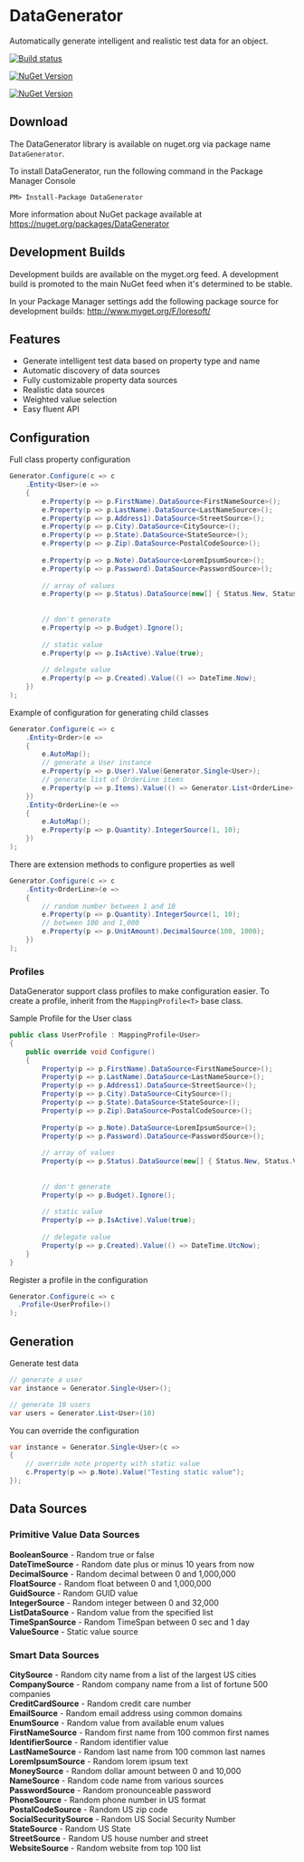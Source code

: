 # DataGenerator

Automatically generate intelligent and realistic test data for an object.

[![Build status](https://ci.appveyor.com/api/projects/status/toygpxy8o3u2b9ah?svg=true)](https://ci.appveyor.com/project/LoreSoft/DataGenerator)

[![NuGet Version](https://img.shields.io/nuget/v/DataGenerator.svg?style=flat-square)](https://www.nuget.org/packages/DataGenerator/)

[![NuGet Version](https://img.shields.io/nuget/dt/DataGenerator.svg?style=flat-square)](https://www.nuget.org/packages/DataGenerator/)

## Download

The DataGenerator library is available on nuget.org via package name `DataGenerator`.

To install DataGenerator, run the following command in the Package Manager Console

    PM> Install-Package DataGenerator

More information about NuGet package available at
<https://nuget.org/packages/DataGenerator>

## Development Builds


Development builds are available on the myget.org feed.  A development build is promoted to the main NuGet feed when it's determined to be stable.

In your Package Manager settings add the following package source for development builds:
<http://www.myget.org/F/loresoft/>

## Features

- Generate intelligent test data based on property type and name
- Automatic discovery of data sources
- Fully customizable property data sources
- Realistic data sources
- Weighted value selection
- Easy fluent API


## Configuration

Full class property configuration

```csharp
Generator.Configure(c => c
    .Entity<User>(e =>
    {
        e.Property(p => p.FirstName).DataSource<FirstNameSource>();
        e.Property(p => p.LastName).DataSource<LastNameSource>();
        e.Property(p => p.Address1).DataSource<StreetSource>();
        e.Property(p => p.City).DataSource<CitySource>();
        e.Property(p => p.State).DataSource<StateSource>();
        e.Property(p => p.Zip).DataSource<PostalCodeSource>();
        
        e.Property(p => p.Note).DataSource<LoremIpsumSource>();
        e.Property(p => p.Password).DataSource<PasswordSource>();
        
        // array of values
        e.Property(p => p.Status).DataSource(new[] { Status.New, Status.Verified });
        
        
        // don't generate
        e.Property(p => p.Budget).Ignore();
        
        // static value
        e.Property(p => p.IsActive).Value(true);
        
        // delegate value
        e.Property(p => p.Created).Value(() => DateTime.Now);
    })
);
```

Example of configuration for generating child classes

```csharp
Generator.Configure(c => c
    .Entity<Order>(e =>
    {
        e.AutoMap();
        // generate a User instance
        e.Property(p => p.User).Value(Generator.Single<User>);
        // generate list of OrderLine items
        e.Property(p => p.Items).Value(() => Generator.List<OrderLine>(2).ToList());
    })
    .Entity<OrderLine>(e =>
    {
        e.AutoMap();
        e.Property(p => p.Quantity).IntegerSource(1, 10);
    })
);
```
There are extension methods to configure properties as well

```csharp
Generator.Configure(c => c
    .Entity<OrderLine>(e =>
    {
        // random number between 1 and 10
        e.Property(p => p.Quantity).IntegerSource(1, 10);
        // between 100 and 1,000
        e.Property(p => p.UnitAmount).DecimalSource(100, 1000);
    })
);
```

### Profiles

DataGenerator support class profiles to make configuration easier.  To create a profile, inherit from the `MappingProfile<T>` base class.

Sample Profile for the User class

```csharp
public class UserProfile : MappingProfile<User>
{
    public override void Configure()
    {
        Property(p => p.FirstName).DataSource<FirstNameSource>();
        Property(p => p.LastName).DataSource<LastNameSource>();
        Property(p => p.Address1).DataSource<StreetSource>();
        Property(p => p.City).DataSource<CitySource>();
        Property(p => p.State).DataSource<StateSource>();
        Property(p => p.Zip).DataSource<PostalCodeSource>();
        
        Property(p => p.Note).DataSource<LoremIpsumSource>();
        Property(p => p.Password).DataSource<PasswordSource>();
        
        // array of values
        Property(p => p.Status).DataSource(new[] { Status.New, Status.Verified });
        
        
        // don't generate
        Property(p => p.Budget).Ignore();
        
        // static value
        Property(p => p.IsActive).Value(true);
        
        // delegate value
        Property(p => p.Created).Value(() => DateTime.UtcNow);
    }
}

```

Register a profile in the configuration

```csharp
Generator.Configure(c => c
  .Profile<UserProfile>()
);
```

## Generation

Generate test data

```csharp
// generate a user
var instance = Generator.Single<User>();

// generate 10 users
var users = Generator.List<User>(10)

```

You can override the configuration

```csharp
var instance = Generator.Single<User>(c =>
{
    // override note property with static value
    c.Property(p => p.Note).Value("Testing static value");
});
```

## Data Sources

### Primitive Value Data Sources

**BooleanSource** - Random true or false   
**DateTimeSource** - Random date plus or minus 10 years from now    
**DecimalSource** - Random decimal between 0 and 1,000,000    
**FloatSource** - Random float between 0 and 1,000,000    
**GuidSource** - Random GUID value    
**IntegerSource** - Random integer between 0 and 32,000    
**ListDataSource** - Random value from the specified list    
**TimeSpanSource** - Random TimeSpan between 0 sec and 1 day    
**ValueSource** - Static value source    

### Smart Data Sources

**CitySource** - Random city name from a list of the largest US cities    
**CompanySource** - Random company name from a list of fortune 500 companies    
**CreditCardSource** - Random credit care number    
**EmailSource** - Random email address using common domains    
**EnumSource** - Random value from available enum values    
**FirstNameSource** - Random first name from 100 common first names    
**IdentifierSource** - Random identifier value    
**LastNameSource** - Random last name from 100 common last names    
**LoremIpsumSource** - Random lorem ipsum text    
**MoneySource** - Random dollar amount between 0 and 10,000    
**NameSource** - Random code name from various sources    
**PasswordSource** - Random pronounceable password    
**PhoneSource** - Random phone number in US format    
**PostalCodeSource** - Random US zip code    
**SocialSecuritySource** - Random US Social Security Number    
**StateSource** - Random US State    
**StreetSource** - Random US house number and street    
**WebsiteSource** - Random website from top 100 list    
